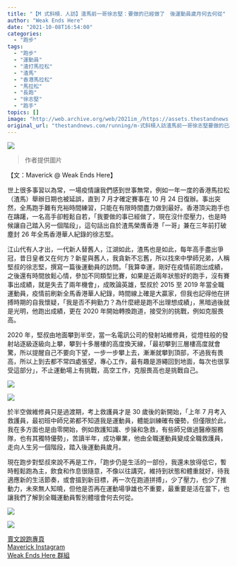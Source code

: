 ```yaml
---
title: "【M 式斜槓．人訪】渣馬前一哥徐志堅：要做的已經做了　後運動員歲月何去何從"
author: "Weak Ends Here"
date: "2021-10-08T16:54:00"
categories:
  - "跑步"
tags:
  - "跑步"
  - "運動員"
  - "渣打馬拉松"
  - "渣馬"
  - "香港馬拉松"
  - "馬拉松"
  - "長跑"
  - "徐志堅"
  - "跑手"
topics: []
image: "http://web.archive.org/web/2021im_/https://assets.thestandnews.com/media/photos/2595016387813421535.png"
original_url: "thestandnews.com/running/m-式斜槓人訪渣馬前一哥徐志堅要做的已經做了-後運動員歲月何去何從"
---
```

![](http://web.archive.org/web/2021im_/https://assets.thestandnews.com/media/photos/2595016387813421535.png)
> 作者提供圖片

【文：Maverick @ Weak Ends Here】

世上很多事習以為常，一場疫情讓我們感到世事無常，例如一年一度的香港馬拉松（渣馬）舉辦日期也被延誤，直到 7 月才確定賽事在 10 月 24 日復辦。事出突然，全馬跑手難有充裕時間練習，只能在有限時間盡力做到最好。香港頂尖跑手也在躊躇，一名高手卻輕鬆自若，「我要做的事已經做了，現在沒什麼壓力，也是時候讓自己踏入另一個階段」，這句話出自於渣馬榮膺香港「一哥」兼在三年前打破塵封 26 年全馬香港華人紀錄的徐志堅。

江山代有人才出，一代新人替舊人，江湖如此，渣馬也是如此，每年高手盡出爭冠，昔日皇者又在何方？新星與舊人，我貪新不忘舊，所以找來中學師兄弟，人稱堅叔的徐志堅，撰寫一篇後運動員的訪問。「我算幸運，剛好在疫情前跑出成績，之後還有時間放鬆心情，參加不同類型比賽，如果是近兩年狀態好的跑手，沒有賽事出成績，就是失去了兩年機會」，成敗論英雄，堅叔於 2015 至 2019 年當全職運動員，疫情前刷新全馬香港華人紀錄，時間線上確是大贏家，但我也記得他在拼搏時期的自我懷疑，「我是否不夠勤力？為什麼總是跑不出理想成績」，黑暗過後就是光明，他跑出成績，更在 2020 年開始轉換跑道，接受別的挑戰，例如克服畏高。

2020 年，堅叔由地面攀到半空，當一名電訊公司的發射站維修員，從燈柱般的發射站逐級逐級向上攀，攀到十多層樓的高度換天線，「最初攀到三層樓高度就會驚，所以提醒自己不要向下望，一步一步攀上去，漸漸就攀到頂部，不過我有畏高，所以上到去都不常四處張望，專心工作，最有趣是游繩回到地面，每次也很享受這部分」，不止運動場上有挑戰，高空工作，克服畏高也是挑戰自己。

![](http://web.archive.org/web/2021im_/https://assets.thestandnews.com/media/photos/7710288406303117270.jpg)

![](http://web.archive.org/web/2021im_/https://assets.thestandnews.com/media/photos/9184471015441452765.jpg)

於半空做維修員只是過渡期，考上救護員才是 30 歲後的新開始，「上年 7 月考入救護員，最初班中師兄弟都不知道我是運動員，體能訓練確有優勢，但僅限於此，我在多方面也是由零開始，例如救護知識、步操和急救，有些師兄做過醫療服務隊，也有其獨特優勢」，苦讀半年，成功畢業，他由全職運動員變成全職救護員，走向人生另一個階段，踏入後運動員歲月。

現在跑步對堅叔來說不再是工作，「跑步仍是生活的一部份，我還未放得低它，暫時輕鬆跑為主，飲食和作息很隨意，不像以往講究，維持到狀態和體重就好，待我適應新的生活節奏，或會搵到新目標，再一次在跑道拼搏」，少了壓力，也少了推動力，未來無人知曉，但他是否再在運動場爭雄也不重要，最重要是活在當下，也讓我們了解到全職運動員暫別體壇會何去何從。

![](http://web.archive.org/web/2021im_/https://assets.thestandnews.com/media/photos/7922465627217392845.jpg)

![](http://web.archive.org/web/2021im_/https://assets.thestandnews.com/media/photos/5373888724993901160.jpg)

[賣文說跑專頁](http://web.archive.org/web/20211229081312/https://www.facebook.com/1841803306084163/)  
[Maverick Instagram](http://web.archive.org/web/20211229081312/https://www.instagram.com/maverick_au/)  
[Weak Ends Here 群組](http://web.archive.org/web/20211229081312/https://www.facebook.com/groups/498772610150499/)